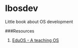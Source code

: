 # lbosdev
Little book about OS development


###Resources
1. [EduOS - A teaching OS](http://rwth-os.github.io/eduOS/)
